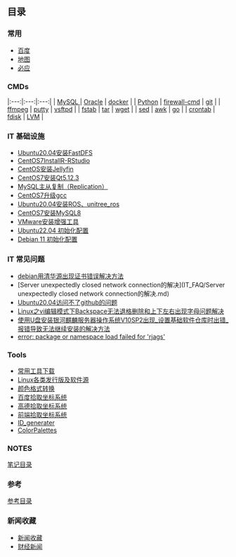 ## 目录
### 常用
* [百度](https://www.baidu.com/)
* [地图](http://www.gditu.net/)
* [必应](https://cn.bing.com/)

### CMDs 


|:---:|:---:|:---:|
| [MySQL ](itnotes/MySQL.md) | [Oracle](itnotes/Oracle.md) | [docker](itnotes/docker.md) |
| [Python](itnotes/Python.md) | [firewall-cmd](itnotes/FirewallCmd.md) | [git](itnotes/GitCmds.md) |
| [ffmpeg](itnotes/ffmpeg.md) | [putty](itnotes/putty.md) | [vsftpd](itnotes/vsftpd.md) |
| [fstab](itnotes/fstab.md) |  [tar](itnotes/tarCMDs.md) | [wget](itnotes/wget.md) |
| [sed](itnotes/sed.md) |  [awk](itnotes/awk.md) | [go](itnotes/go.md) |
| [crontab](https://tool.lu/crontab/) |  [fdisk](https://www.cnblogs.com/ray-bk/p/10768820.html) | [LVM](itnotes/lvm.md) |



### IT 基础设施

* [Ubuntu20.04安装FastDFS](IT_infrastructure/Ubuntu20.04InstallFastDFS.md)
* [CentOS7InstallR-RStudio](IT_infrastructure/CentOS7InstallR-RStudio.md)
* [CentOS安装Jellyfin](IT_infrastructure/CentOSInstallJellyfin.md)
* [CentOS7安装Qt5.12.3](IT_infrastructure/CentOS7安装Qt5.12.3.md)
* [MySQL主从复制（Replication）](IT_infrastructure/MySQLReplication.md)
* [CentOS7升级gcc](IT_infrastructure/CentOS7升级gcc.md)
* [Ubuntu20.04安装ROS、unitree_ros](IT_infrastructure/Ubuntu20.04Install_unitree_ros.md)
* [CentOS7安装MySQL8](IT_infrastructure/CentOS7InstallMySQL8.md)
* [VMware安装增强工具](IT_infrastructure/VMware安装增强工具.md)
* [Ubuntu22.04 初始化配置](itnotes/ubuntu2204init.md)
* [Debian 11 初始化配置](itnotes/debian11init.md)



### IT 常见问题
* [debian用清华源出现证书错误解决方法](IT_FAQ/debian用清华源出现证书错误解决方法.md)
* [Server unexpectedly closed network connection的解决](IT_FAQ/Server unexpectedly closed network connection的解决.md)
* [Ubuntu20.04访问不了github的问题](IT_FAQ/Ubuntu20.04访问不了github的问题.md)
* [Linux之vi编辑模式下Backspace无法退格删除和上下左右出现字母问题解决](IT_FAQ/Linux之vi编辑模式下Backspace无法退格删除和上下左右出现字母问题解决.md)
* [使用U盘安装银河麒麟服务器操作系统V10SP2出现_设置基础软件仓库时出错_报错导致无法继续安装的解决方法](IT_FAQ/使用U盘安装银河麒麟服务器操作系统V10SP2出现_设置基础软件仓库时出错_报错导致无法继续安装的解决方法.md)
* [error: package or namespace load failed for 'rjags'](IT_FAQ/rjags.md)




### Tools

* [常用工具下载](itnotes/devtools.md)
* [Linux各类发行版及软件源](itnotes/LinuxIsos.md)
* [颜色格式转换](https://tools.fun/color.html)
* [百度拾取坐标系统](https://api.map.baidu.com/lbsapi/getpoint/index.html)
* [高德拾取坐标系统](https://lbs.amap.com/console/show/picker)
* [前端拾取坐标系统](http://geojson.io/#map=16/30.8154/120.4920)
* [ID_generater](http://sfz.uzuzuz.com/?region=320506&birthday=19860511&sex=2&num=5&r=39)
* [ColorPalettes](static/ColorPalettes.html)

### NOTES
[笔记目录](notes/notes_index.md)

### 参考
[参考目录](referrence/referrence_index.md)

### 新闻收藏
* [新闻收藏](news/news_index.md)
* [财经新闻](news/news_finance.md)

